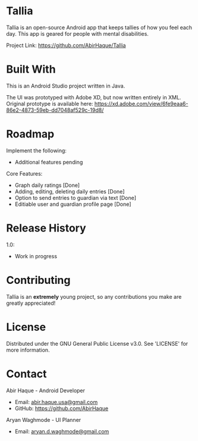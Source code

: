 # Tallia
Tallia is an open-source Android app that keeps tallies of how you feel each day. This app is geared for people with mental disabilities.

Project Link: https://github.com/AbirHaque/Tallia

# Built With
This is an Android Studio project written in Java. 

The UI was prototyped with Adobe XD, but now written entirely in XML. Original prototype is available here: https://xd.adobe.com/view/6fe9eaa6-86e2-4873-59eb-dd7048af529c-19d8/

# Roadmap
Implement the following:
- Additional features pending

Core Features:
- Graph daily ratings [Done]
- Adding, editing, deleting daily entries [Done]
- Option to send entries to guardian via text [Done]
- Editiable user and guardian profile page [Done]

# Release History
1.0:
- Work in progress

# Contributing
Tallia is an **extremely** young project, so any contributions you make are greatly appreciated!

# License
Distributed under the GNU General Public License v3.0. See 'LICENSE' for more information.

# Contact
Abir Haque - Android Developer
- Email: abir.haque.usa@gmail.com
- GitHub: https://github.com/AbirHaque

Aryan Waghmode - UI Planner
- Email: aryan.d.waghmode@gmail.com
